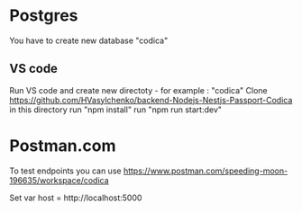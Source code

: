 
# Postgres

You have to create new database "codica" 

## VS code
 
Run VS code and create new directoty - for example : "codica"
Clone https://github.com/HVasylchenko/backend-Nodejs-Nestjs-Passport-Codica in this directory
run "npm install"
run "npm run start:dev"


# Postman.com

To test endpoints you can use 
https://www.postman.com/speeding-moon-196635/workspace/codica

Set var host = http://localhost:5000

